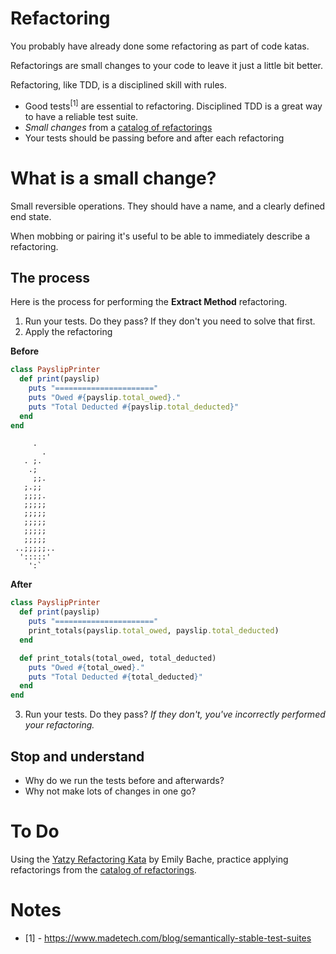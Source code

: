 # Refactoring

You probably have already done some refactoring as part of code katas.

Refactorings are small changes to your code to leave it just a little bit better.

Refactoring, like TDD, is a disciplined skill with rules.

* Good tests<sup>[1]</sup> are essential to refactoring. Disciplined TDD is a great way to have a reliable test suite.
* _Small changes_ from a [catalog of refactorings](https://refactoring.com/catalog/?filter=books-rubyref,books-radio-appear)
* Your tests should be passing before and after each refactoring

# What is a small change?

Small reversible operations. They should have a name, and a clearly defined end state.

When mobbing or pairing it's useful to be able to immediately describe a refactoring.

## The process

Here is the process for performing the **Extract Method** refactoring.

1. Run your tests. Do they pass? If they don't you need to solve that first.
2. Apply the refactoring

**Before**
```ruby
class PayslipPrinter
  def print(payslip)
    puts "======================"
    puts "Owed #{payslip.total_owed}."
    puts "Total Deducted #{payslip.total_deducted}"
  end
end
```

```
     .
       .
   . ;.
    .;
     ;;.
   ;.;;
   ;;;;.
   ;;;;;
   ;;;;;
   ;;;;;
   ;;;;;
   ;;;;;
 ..;;;;;..
  ':::::'
    ':`
```

**After**
```ruby
class PayslipPrinter
  def print(payslip)
    puts "======================"
    print_totals(payslip.total_owed, payslip.total_deducted)
  end

  def print_totals(total_owed, total_deducted)
    puts "Owed #{total_owed}."
    puts "Total Deducted #{total_deducted}"
  end
end
```

3. Run your tests. Do they pass? _If they don't, you've incorrectly performed your refactoring._

## Stop and understand

* Why do we run the tests before and afterwards?
* Why not make lots of changes in one go?

# To Do

Using the [Yatzy Refactoring Kata](https://github.com/emilybache/Yatzy-Refactoring-Kata) by Emily Bache, 
practice applying refactorings from the [catalog of refactorings](https://refactoring.com/catalog/?filter=books-rubyref,books-radio-appear).

# Notes

* [1] - https://www.madetech.com/blog/semantically-stable-test-suites

